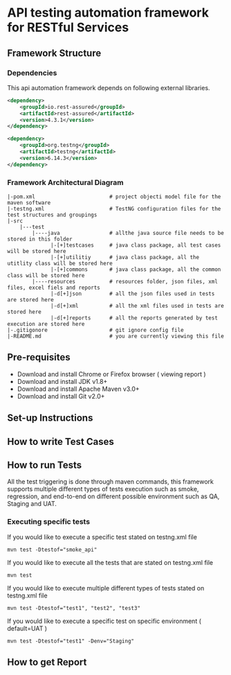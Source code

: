 # API testing automation framework for RESTful Services

## Framework Structure
### Dependencies
This api automation framework depends on following 
external libraries.
```xml
<dependency>
	<groupId>io.rest-assured</groupId>
	<artifactId>rest-assured</artifactId>
	<version>4.3.1</version>
</dependency>

<dependency>
    <groupId>org.testng</groupId>
	<artifactId>testng</artifactId>
	<version>6.14.3</version>
</dependency>  
```

### Framework Architectural Diagram
```
|-pom.xml                        # project objecti model file for the maven software
|-testng.xml                     # TestNG configuration files for the test structures and groupings
|-src
    |---test
        |----java                # allthe java source file needs to be stored in this folder
              |-[+]testcases     # java class package, all test cases will be stored here
              |-[+]utilitiy      # java class package, all the utitlity class will be stored here
              |-[+]commons       # java class package, all the common class will be stored here
        |----resources           # resources folder, json files, xml files, excel fiels and reports
              |-d[+]json         # all the json files used in tests are stored here
              |-d[+]xml          # all the xml files used in tests are stored here
              |-d[+]reports      # all the reports generated by test execution are stored here
|-.gitigonore                    # git ignore config file
|-README.md                      # you are currently viewing this file 
```
## Pre-requisites
* Download and install Chrome or Firefox browser ( viewing report )
* Download and install JDK v1.8+
* Download and install Apache Maven v3.0+
* Download and install Git v2.0+

## Set-up Instructions

## How to write Test Cases

## How to run Tests
All the test triggering is done through maven commands, this framework supports multiple different types of 
tests execution such as smoke, regression, and end-to-end on different possible environment such as QA, Staging
and UAT. 
### Executing specific tests
If you would like to execute a specific test stated on testng.xml file
```shell script
mvn test -Dtestof="smoke_api"
```

If you would like to execute all the tests that are stated on testng.xml file
```shell script
mvn test
```

If you would like to execute multiple different types of tests stated on testng.xml file
```shell script
mvn test -Dtestof="test1", "test2", "test3"
```

If you would like to execute a specific test on specific environment ( default=UAT )
```shell script
mvn test -Dtestof="test1" -Denv="Staging"
```
## How to get Report